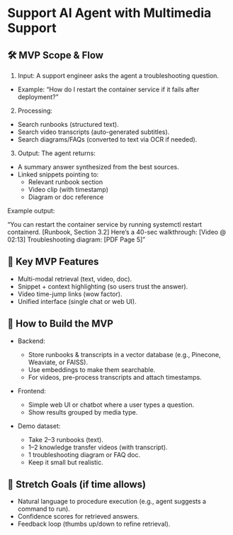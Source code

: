 # Support AI Agent with Multimedia Support
## 🛠️ MVP Scope & Flow

1. Input: A support engineer asks the agent a troubleshooting question.
- Example: “How do I restart the container service if it fails after deployment?”

2. Processing:
- Search runbooks (structured text).
- Search video transcripts (auto-generated subtitles).
- Search diagrams/FAQs (converted to text via OCR if needed).

3. Output:
The agent returns:
  - A summary answer synthesized from the best sources.
  - Linked snippets pointing to:
    - Relevant runbook section
    - Video clip (with timestamp)
    - Diagram or doc reference

Example output:

“You can restart the container service by running systemctl restart containerd. [Runbook, Section 3.2]
Here’s a 40-sec walkthrough: [Video @ 02:13]
Troubleshooting diagram: [PDF Page 5]”

## 🧩 Key MVP Features

- Multi-modal retrieval (text, video, doc).
- Snippet + context highlighting (so users trust the answer).
- Video time-jump links (wow factor).
- Unified interface (single chat or web UI).

## 🚀 How to Build the MVP

- Backend:
  - Store runbooks & transcripts in a vector database (e.g., Pinecone, Weaviate, or FAISS).
  - Use embeddings to make them searchable.
  - For videos, pre-process transcripts and attach timestamps.

- Frontend:
  - Simple web UI or chatbot where a user types a question.
  - Show results grouped by media type.

- Demo dataset:
  - Take 2–3 runbooks (text).
  - 1–2 knowledge transfer videos (with transcript).
  - 1 troubleshooting diagram or FAQ doc.
  - Keep it small but realistic.

## 🌟 Stretch Goals (if time allows)

- Natural language to procedure execution (e.g., agent suggests a command to run).
- Confidence scores for retrieved answers.
- Feedback loop (thumbs up/down to refine retrieval).
